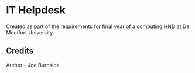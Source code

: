 # IT Helpdesk

Created as part of the requirements for final year of a computing HND at De Montfort University.


## Credits

Author - Joe Burnside
